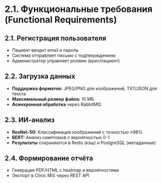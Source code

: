 # 2.1. Функциональные требования (Functional Requirements)

## 2.1. Регистрация пользователя

- Пациент вводит email и пароль
- Система отправляет письмо с подтверждением
- Администратор управляет ролями (врач/пациент)

## 2.2. Загрузка данных

- **Поддержка форматов:** JPEG/PNG для изображений, TXT/JSON для текста
- **Максимальный размер файла:** 10 МБ
- **Асинхронная обработка** через RabbitMQ

## 2.3. ИИ-анализ

- **ResNet-50:** Классификация изображений с точностью ≥98%
- **BERT:** Анализ симптомов с вероятностью 0-1
- **Результаты** сохраняются в Redis (кэш) и PostgreSQL (метаданные)

## 2.4. Формирование отчёта

- Генерация PDF/HTML с heatmap и вероятностями
- Экспорт в Clinic MIS через REST API

